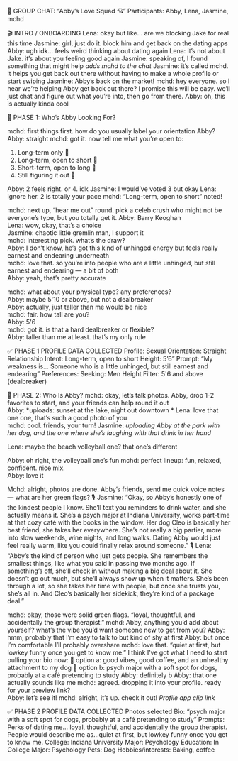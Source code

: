 🧵 GROUP CHAT: “Abby’s Love Squad 💘”
Participants: Abby, Lena, Jasmine, mchd

🎬 INTRO / ONBOARDING
Lena: okay but like… are we blocking Jake for real this time
Jasmine: girl, just do it. block him and get back on the dating apps
Abby: ugh idk… feels weird thinking about dating again
Lena: it’s not about Jake. it’s about you feeling good again
Jasmine: speaking of, I found something that might help
*adds mchd to the chat*
Jasmine: it’s called mchd. it helps you get back out there without having to make a whole profile or start swiping
Jasmine: Abby’s back on the market! 
mchd: hey everyone. so I hear we’re helping Abby get back out there? I promise this will be easy. we’ll just chat and figure out what you’re into, then go from there.
Abby: oh, this is actually kinda cool

🌱 PHASE 1: Who’s Abby Looking For?

mchd: first things first. how do you usually label your orientation Abby?
Abby: straight
mchd: got it. now tell me what you’re open to: 
1. Long-term only 💍
2. Long-term, open to short 🌱
3. Short-term, open to long 💃
4. Still figuring it out  🤔 

Abby: 2 feels right. or 4. idk
Jasmine: I would’ve voted 3 but okay
Lena: ignore her. 2 is totally your pace
mchd: “Long-term, open to short” noted! 

mchd: next up, “hear me out” round. pick a celeb crush who might not be everyone’s type, but you totally get it.
Abby: Barry Keoghan  
Lena: wow, okay, that’s a choice  
Jasmine: chaotic little gremlin man, I support it  
mchd: interesting pick. what’s the draw?  
Abby: I don’t know, he’s got this kind of unhinged energy but feels really earnest and endearing underneath  
mchd: love that. so you’re into people who are a little unhinged, but still earnest and endearing — a bit of both  
Abby: yeah, that’s pretty accurate  


mchd: what about your physical type? any preferences?  
Abby: maybe 5'10 or above, but not a dealbreaker  
Abby: actually, just taller than me would be nice  
mchd: fair. how tall are you?  
Abby: 5'6  
mchd: got it. is that a hard dealbreaker or flexible?  
Abby: taller than me at least. that’s my only rule 


✅ PHASE 1 PROFILE DATA COLLECTED
Profile:
Sexual Orientation: Straight
Relationship Intent: Long-term, open to short
Height: 5’6”
Prompt: “My weakness is… Someone who is a little unhinged, but still earnest and endearing”
Preferences:
Seeking: Men
Height Filter: 5'6 and above (dealbreaker)

🧠 PHASE 2: Who Is Abby?
mchd: okay, let’s talk photos. Abby, drop 1-2 favorites to start, and your friends can help round it out  
Abby: 
*uploads: sunset at the lake, night out downtown *
Lena: love that one one, that’s such a good photo of you  
mchd: cool. friends, your turn! 
Jasmine: 
*uploading Abby at the park with her dog, and the one where she’s laughing with that drink in her hand*


Lena: maybe the beach volleyball one? that one’s different  

Abby: oh right, the volleyball one’s fun
mchd: perfect lineup: fun, relaxed, confident. nice mix.  
Abby: love it  

Mchd: alright, photos are done. Abby’s friends, send me quick voice notes — what are her green flags?
🎙️ Jasmine:
“Okay, so Abby’s honestly one of the kindest people I know.
 She’ll text you reminders to drink water, and she actually means it.
 She’s a psych major at Indiana University, works part-time at that cozy café with the books in the window.
 Her dog Cleo is basically her best friend, she takes her everywhere.
 She’s not really a big partier, more into slow weekends, wine nights, and long walks.
 Dating Abby would just feel really warm, like you could finally relax around someone.”
🎙️ Lena:
“Abby’s the kind of person who just gets people.
She remembers the smallest things, like what you said in passing two months ago.
If something’s off, she’ll check in without making a big deal about it.
She doesn’t go out much, but she’ll always show up when it matters.
She’s been through a lot, so she takes her time with people, but once she trusts you, she’s all in.
And Cleo’s basically her sidekick, they’re kind of a package deal.”

mchd: okay, those were solid green flags. “loyal, thoughtful, and accidentally the group therapist.” 
mchd: Abby, anything you’d add about yourself? what’s the vibe you’d want someone new to get from you?
Abby: hmm, probably that I’m easy to talk to but kind of shy at first
Abby: but once I’m comfortable I’ll probably overshare
mchd: love that. “quiet at first, but lowkey funny once you get to know me.” I think I’ve got what I need to start pulling your bio now:
📝 option a:
good vibes, good coffee, and an unhealthy attachment to my dog
📝 option b:
psych major with a soft spot for dogs, probably at a café pretending to study
Abby: definitely b
Abby: that one actually sounds like me
mchd: agreed. dropping it into your profile.  ready for your preview link?  
Abby: let’s see it! 
mchd: alright, it’s up. check it out! 
*Profile app clip link*

✅ PHASE 2 PROFILE DATA COLLECTED
Photos selected
Bio: “psych major with a soft spot for dogs, probably at a café pretending to study”
Prompts: 
Perks of dating me... loyal, thoughtful, and accidentally the group therapist.
People would describe me as…quiet at first, but lowkey funny once you get to know me.
College: Indiana University
Major: Psychology
Education: In College
Major: Psychology
Pets: Dog
Hobbies/interests: Baking, coffee


